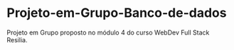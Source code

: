 # Projeto-em-Grupo-Banco-de-dados
Projeto em Grupo proposto no módulo 4 do curso WebDev Full Stack Resilia.
